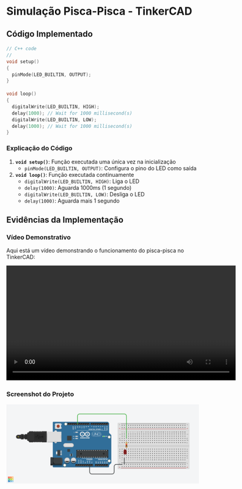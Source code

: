 # Simulação Pisca-Pisca - TinkerCAD

## Código Implementado

```cpp
// C++ code
//
void setup()
{
  pinMode(LED_BUILTIN, OUTPUT);
}

void loop()
{
  digitalWrite(LED_BUILTIN, HIGH);
  delay(1000); // Wait for 1000 millisecond(s)
  digitalWrite(LED_BUILTIN, LOW);
  delay(1000); // Wait for 1000 millisecond(s)
}
```

### Explicação do Código

1. **`void setup()`**: Função executada uma única vez na inicialização
   - `pinMode(LED_BUILTIN, OUTPUT)`: Configura o pino do LED como saída
2. **`void loop()`**: Função executada continuamente
   - `digitalWrite(LED_BUILTIN, HIGH)`: Liga o LED
   - `delay(1000)`: Aguarda 1000ms (1 segundo)
   - `digitalWrite(LED_BUILTIN, LOW)`: Desliga o LED
   - `delay(1000)`: Aguarda mais 1 segundo

## Evidências da Implementação

### Vídeo Demonstrativo

Aqui está um vídeo demonstrando o funcionamento do pisca-pisca no TinkerCAD:

<video width="600" controls>
  <source src="tinkercad_blink_video.mp4" type="video/mp4">
  Seu navegador não suporta vídeos HTML5.
</video>


### Screenshot do Projeto

![Projeto TinkerCAD](Neat%20Amur-Bojo.png)




